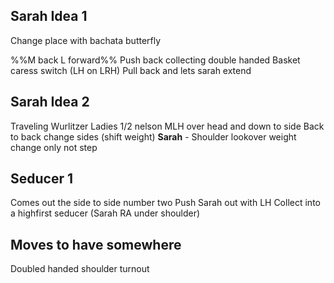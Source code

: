 
## Sarah Idea 1

Change place with bachata butterfly

%%M back L forward%%
Push back collecting double handed
Basket caress
switch (LH on LRH)
Pull back and lets sarah extend

## Sarah Idea 2
Traveling Wurlitzer
Ladies 1/2 nelson
MLH over head and down to side
Back to back change sides (shift weight)
**Sarah** - Shoulder lookover weight change only not step

## Seducer 1
Comes out the side to side number two
Push Sarah out with LH 
Collect into a highfirst seducer (Sarah RA under shoulder)

## Moves to have somewhere
Doubled handed shoulder turnout